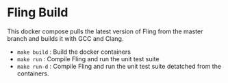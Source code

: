 # Fling Build 

This docker compose pulls the latest version of Fling from the master branch and 
builds it with GCC and Clang. 

* `make build` : Build the docker containers
* `make run` : Compile Fling and run the unit test suite
* `make run-d` : Compile Fling and run the unit test suite detatched from the containers. 
